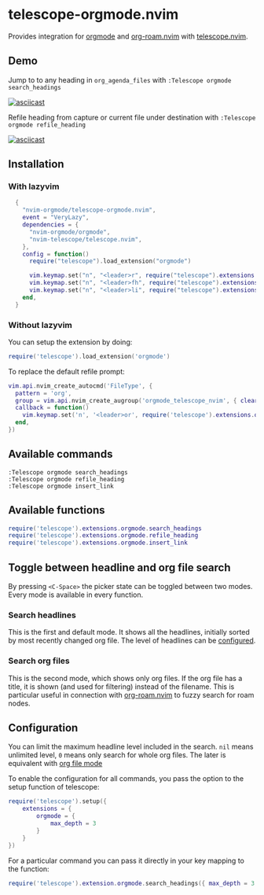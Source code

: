 # telescope-orgmode.nvim

Provides integration for [orgmode](https://github.com/nvim-orgmode/orgmode) and
[org-roam.nvim](https://github.com/chipsenkbeil/org-roam.nvim) with
[telescope.nvim](https://github.com/nvim-telescope/telescope.nvim).

## Demo

Jump to to any heading in `org_agenda_files` with `:Telescope orgmode search_headings`

[![asciicast](https://asciinema.org/a/Oko0GT32HS6JCpzuSznUG0D1D.svg)](https://asciinema.org/a/Oko0GT32HS6JCpzuSznUG0D1D)

Refile heading from capture or current file under destination with `:Telescope orgmode refile_heading`

[![asciicast](https://asciinema.org/a/1X4oG6s5jQZrJJI3DfEzJU3wN.svg)](https://asciinema.org/a/1X4oG6s5jQZrJJI3DfEzJU3wN)

## Installation
### With lazyvim

```lua
  {
    "nvim-orgmode/telescope-orgmode.nvim",
    event = "VeryLazy",
    dependencies = {
      "nvim-orgmode/orgmode",
      "nvim-telescope/telescope.nvim",
    },
    config = function()
      require("telescope").load_extension("orgmode")

      vim.keymap.set("n", "<leader>r", require("telescope").extensions.orgmode.refile_heading)
      vim.keymap.set("n", "<leader>fh", require("telescope").extensions.orgmode.search_headings)
      vim.keymap.set("n", "<leader>li", require("telescope").extensions.orgmode.insert_link)
    end,
  }
```

### Without lazyvim

You can setup the extension by doing:

```lua
require('telescope').load_extension('orgmode')
```

To replace the default refile prompt:

```lua
vim.api.nvim_create_autocmd('FileType', {
  pattern = 'org',
  group = vim.api.nvim_create_augroup('orgmode_telescope_nvim', { clear = true }),
  callback = function()
    vim.keymap.set('n', '<leader>or', require('telescope').extensions.orgmode.refile_heading)
  end,
})
```

## Available commands

```viml
:Telescope orgmode search_headings
:Telescope orgmode refile_heading
:Telescope orgmode insert_link
```

## Available functions

```lua
require('telescope').extensions.orgmode.search_headings
require('telescope').extensions.orgmode.refile_heading
require('telescope').extensions.orgmode.insert_link
```

## Toggle between headline and org file search

By pressing `<C-Space>` the picker state can be toggled between two modes.
Every mode is available in every function.

### Search headlines

This is the first and default mode. It shows all the headlines, initially
sorted by most recently changed org file. The level of headlines can be
[configured](#Configuration).

### Search org files

This is the second mode, which shows only org files. If the org file has a
title, it is shown (and used for filtering) instead of the filename. This is
particular useful in connection with
[org-roam.nvim](https://github.com/chipsenkbeil/org-roam.nvim) to fuzzy search
for roam nodes.

## Configuration

You can limit the maximum headline level included in the search. `nil` means
unlimited level, `0` means only search for whole org files. The later is
equivalent with [org file mode](#search-org-files)

To enable the configuration for all commands, you pass the option to the setup
function of telescope:

```lua
require('telescope').setup({
    extensions = {
        orgmode = {
            max_depth = 3
        }
    }
})
```

For a particular command you can pass it directly in your key mapping to the function:

```lua
require('telescope').extension.orgmode.search_headings({ max_depth = 3 })
```
